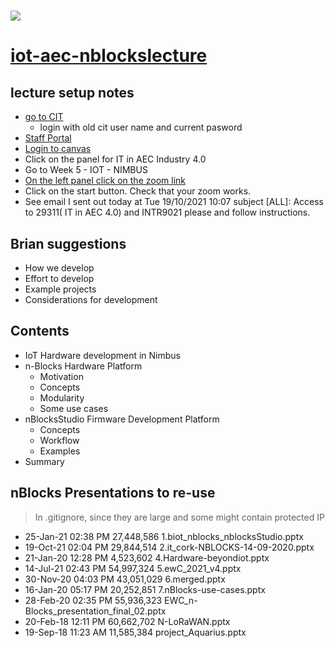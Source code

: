 # [![](https://img.shields.io/badge/nikoschalikias-green.svg)](https://github.com/nikoschalikias) 

# [iot-aec-nblockslecture](https://github.com/nikoschalikias/iot-aec-nblockslecture)

## lecture  setup notes    
          
* [go to CIT](https://www.cit.ie)
  *  login with old cit user name and current pasword
* [Staff Portal](https://workvivo.cit.ie/)
* [Login to canvas](https://cit.instructure.com/)
* Click on the panel for IT in AEC Industry 4.0
* Go to Week 5 - IOT - NIMBUS
* [On the left panel click on the zoom link](https://cit.instructure.com/courses/62261/external_tools/325)
* Click on the start button. Check that your zoom works.
* See email I sent out today at Tue 19/10/2021 10:07 subject [ALL]: Access to 29311( IT in AEC 4.0) and INTR9021 please and follow instructions.

## Brian suggestions
* How we develop
* Effort to develop
* Example projects
* Considerations for development

## Contents
* IoT Hardware development in Nimbus
* n-Blocks Hardware Platform
  * Motivation
  * Concepts
  * Modularity
  * Some use cases
* nBlocksStudio Firmware Development Platform
  * Concepts
  * Workflow
  * Examples
* Summary


## nBlocks Presentations to re-use

> In .gitignore, since they are large and some might contain protected IP

* 25-Jan-21  02:38 PM        27,448,586 1.biot_nblocks_nblocksStudio.pptx
* 19-Oct-21  02:04 PM        29,844,514 2.it_cork-NBLOCKS-14-09-2020.pptx
* 21-Jan-20  12:28 PM         4,523,602 4.Hardware-beyondiot.pptx
* 14-Jul-21  02:43 PM        54,997,324 5.ewC_2021_v4.pptx
* 30-Nov-20  04:03 PM        43,051,029 6.merged.pptx
* 16-Jan-20  05:17 PM        20,252,851 7.nBlocks-use-cases.pptx
* 28-Feb-20  02:35 PM        55,936,323 EWC_n-Blocks_presentation_final_02.pptx
* 20-Feb-18  12:11 PM        60,662,702 N-LoRaWAN.pptx
* 19-Sep-18  11:23 AM        11,585,384 project_Aquarius.pptx

